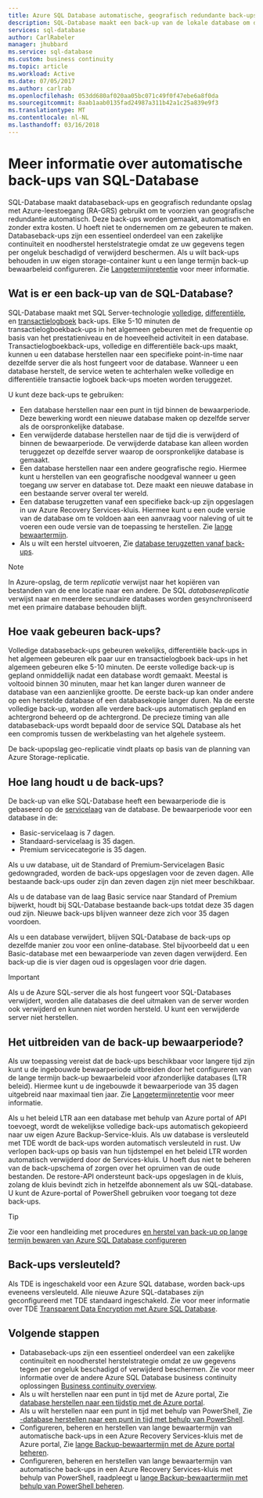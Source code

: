 ```yaml
---
title: Azure SQL Database automatische, geografisch redundante back-ups | Microsoft Docs
description: SQL-Database maakt een back-up van de lokale database om de paar minuten en maakt gebruik van Azure geografisch redundante opslag met leestoegang voor geografische redundantie automatisch.
services: sql-database
author: CarlRabeler
manager: jhubbard
ms.service: sql-database
ms.custom: business continuity
ms.topic: article
ms.workload: Active
ms.date: 07/05/2017
ms.author: carlrab
ms.openlocfilehash: 053dd680af020aa05bc071c49f0f47ebe6a8f0da
ms.sourcegitcommit: 8aab1aab0135fad24987a311b42a1c25a839e9f3
ms.translationtype: MT
ms.contentlocale: nl-NL
ms.lasthandoff: 03/16/2018
---
```

# <a name="learn-about-automatic-sql-database-backups"></a>Meer informatie over automatische back-ups van SQL-Database

SQL-Database maakt databaseback-ups en geografisch redundante opslag met Azure-leestoegang (RA-GRS) gebruikt om te voorzien van geografische redundantie automatisch. Deze back-ups worden gemaakt, automatisch en zonder extra kosten. U hoeft niet te ondernemen om ze gebeuren te maken. Databaseback-ups zijn een essentieel onderdeel van een zakelijke continuïteit en noodherstel herstelstrategie omdat ze uw gegevens tegen per ongeluk beschadigd of verwijderd beschermen. Als u wilt back-ups behouden in uw eigen storage-container kunt u een lange termijn back-up bewaarbeleid configureren. Zie [Langetermijnretentie](sql-database-long-term-retention.md) voor meer informatie.

## <a name="what-is-a-sql-database-backup"></a>Wat is er een back-up van de SQL-Database?

SQL-Database maakt met SQL Server-technologie [volledige](https://msdn.microsoft.com/library/ms186289.aspx), [differentiële](https://msdn.microsoft.com/library/ms175526.aspx), en [transactielogboek](https://msdn.microsoft.com/library/ms191429.aspx) back-ups. Elke 5-10 minuten de transactielogboekback-ups in het algemeen gebeuren met de frequentie op basis van het prestatieniveau en de hoeveelheid activiteit in een database. Transactielogboekback-ups, volledige en differentiële back-ups maakt, kunnen u een database herstellen naar een specifieke point-in-time naar dezelfde server die als host fungeert voor de database. Wanneer u een database herstelt, de service weten te achterhalen welke volledige en differentiële transactie logboek back-ups moeten worden teruggezet.


U kunt deze back-ups te gebruiken:

* Een database herstellen naar een punt in tijd binnen de bewaarperiode. Deze bewerking wordt een nieuwe database maken op dezelfde server als de oorspronkelijke database.
* Een verwijderde database herstellen naar de tijd die is verwijderd of binnen de bewaarperiode. De verwijderde database kan alleen worden teruggezet op dezelfde server waarop de oorspronkelijke database is gemaakt.
* Een database herstellen naar een andere geografische regio. Hiermee kunt u herstellen van een geografische noodgeval wanneer u geen toegang uw server en database tot. Deze maakt een nieuwe database in een bestaande server overal ter wereld. 
* Een database terugzetten vanaf een specifieke back-up zijn opgeslagen in uw Azure Recovery Services-kluis. Hiermee kunt u een oude versie van de database om te voldoen aan een aanvraag voor naleving of uit te voeren een oude versie van de toepassing te herstellen. Zie [lange bewaartermijn](sql-database-long-term-retention.md).
* Als u wilt een herstel uitvoeren, Zie [database terugzetten vanaf back-ups](sql-database-recovery-using-backups.md).

> [!NOTE]
> In Azure-opslag, de term *replicatie* verwijst naar het kopiëren van bestanden van de ene locatie naar een andere. De SQL *databasereplicatie* verwijst naar en meerdere secundaire databases worden gesynchroniseerd met een primaire database behouden blijft. 
> 

## <a name="how-often-do-backups-happen"></a>Hoe vaak gebeuren back-ups?
Volledige databaseback-ups gebeuren wekelijks, differentiële back-ups in het algemeen gebeuren elk paar uur en transactielogboek back-ups in het algemeen gebeuren elke 5-10 minuten. De eerste volledige back-up is gepland onmiddellijk nadat een database wordt gemaakt. Meestal is voltooid binnen 30 minuten, maar het kan langer duren wanneer de database van een aanzienlijke grootte. De eerste back-up kan onder andere op een herstelde database of een databasekopie langer duren. Na de eerste volledige back-up, worden alle verdere back-ups automatisch gepland en achtergrond beheerd op de achtergrond. De precieze timing van alle databaseback-ups wordt bepaald door de service SQL Database als het een compromis tussen de werkbelasting van het algehele systeem. 

De back-upopslag geo-replicatie vindt plaats op basis van de planning van Azure Storage-replicatie.

## <a name="how-long-do-you-keep-my-backups"></a>Hoe lang houdt u de back-ups?
De back-up van elke SQL-Database heeft een bewaarperiode die is gebaseerd op de [servicelaag](sql-database-service-tiers.md) van de database. De bewaarperiode voor een database in de:


* Basic-servicelaag is 7 dagen.
* Standaard-servicelaag is 35 dagen.
* Premium servicecategorie is 35 dagen.

Als u uw database, uit de Standard of Premium-Servicelagen Basic gedowngraded, worden de back-ups opgeslagen voor de zeven dagen. Alle bestaande back-ups ouder zijn dan zeven dagen zijn niet meer beschikbaar. 

Als u de database van de laag Basic service naar Standard of Premium bijwerkt, houdt bij SQL-Database bestaande back-ups totdat deze 35 dagen oud zijn. Nieuwe back-ups blijven wanneer deze zich voor 35 dagen voordoen.

Als u een database verwijdert, blijven SQL-Database de back-ups op dezelfde manier zou voor een online-database. Stel bijvoorbeeld dat u een Basic-database met een bewaarperiode van zeven dagen verwijderd. Een back-up die is vier dagen oud is opgeslagen voor drie dagen.

> [!IMPORTANT]
> Als u de Azure SQL-server die als host fungeert voor SQL-Databases verwijdert, worden alle databases die deel uitmaken van de server worden ook verwijderd en kunnen niet worden hersteld. U kunt een verwijderde server niet herstellen.
> 

## <a name="how-to-extend-the-backup-retention-period"></a>Het uitbreiden van de back-up bewaarperiode?
Als uw toepassing vereist dat de back-ups beschikbaar voor langere tijd zijn kunt u de ingebouwde bewaarperiode uitbreiden door het configureren van de lange termijn back-up bewaarbeleid voor afzonderlijke databases (LTR beleid). Hiermee kunt u de ingebouwde it bewaarperiode van 35 dagen uitgebreid naar maximaal tien jaar. Zie [Langetermijnretentie](sql-database-long-term-retention.md) voor meer informatie.

Als u het beleid LTR aan een database met behulp van Azure portal of API toevoegt, wordt de wekelijkse volledige back-ups automatisch gekopieerd naar uw eigen Azure Backup-Service-kluis. Als uw database is versleuteld met TDE wordt de back-ups worden automatisch versleuteld in rust.  Uw verlopen back-ups op basis van hun tijdstempel en het beleid LTR worden automatisch verwijderd door de Services-kluis.  U hoeft dus niet te beheren van de back-upschema of zorgen over het opruimen van de oude bestanden. De restore-API ondersteunt back-ups opgeslagen in de kluis, zolang de kluis bevindt zich in hetzelfde abonnement als uw SQL-database. U kunt de Azure-portal of PowerShell gebruiken voor toegang tot deze back-ups.

> [!TIP]
> Zie voor een handleiding met procedures [en herstel van back-up op lange termijn bewaren van Azure SQL Database configureren](sql-database-long-term-backup-retention-configure.md)
>

## <a name="are-backups-encrypted"></a>Back-ups versleuteld?

Als TDE is ingeschakeld voor een Azure SQL database, worden back-ups eveneens versleuteld. Alle nieuwe Azure SQL-databases zijn geconfigureerd met TDE standaard ingeschakeld. Zie voor meer informatie over TDE [Transparent Data Encryption met Azure SQL Database](/sql/relational-databases/security/encryption/transparent-data-encryption-azure-sql).

## <a name="next-steps"></a>Volgende stappen

- Databaseback-ups zijn een essentieel onderdeel van een zakelijke continuïteit en noodherstel herstelstrategie omdat ze uw gegevens tegen per ongeluk beschadigd of verwijderd beschermen. Zie voor meer informatie over de andere Azure SQL Database business continuity oplossingen [Business continuity overview](sql-database-business-continuity.md).
- Als u wilt herstellen naar een punt in tijd met de Azure portal, Zie [database herstellen naar een tijdstip met de Azure portal](sql-database-recovery-using-backups.md).
- Als u wilt herstellen naar een punt in tijd met behulp van PowerShell, Zie [-database herstellen naar een punt in tijd met behulp van PowerShell](scripts/sql-database-restore-database-powershell.md).
- Configureren, beheren en herstellen van lange bewaartermijn van automatische back-ups in een Azure Recovery Services-kluis met de Azure portal, Zie [lange Backup-bewaartermijn met de Azure portal beheren](sql-database-long-term-backup-retention-configure.md).
- Configureren, beheren en herstellen van lange bewaartermijn van automatische back-ups in een Azure Recovery Services-kluis met behulp van PowerShell, raadpleegt u [lange Backup-bewaartermijn met behulp van PowerShell beheren](sql-database-long-term-backup-retention-configure.md).

